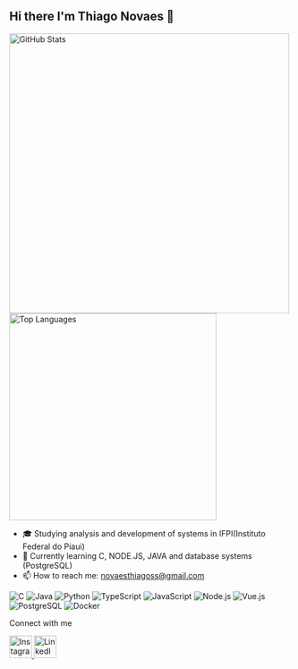## Hi there I'm Thiago Novaes 👋

<!--
**NovaesThiago/NovaesThiago** is a ✨ _special_ ✨ repository because its `README.md` (this file) appears on your GitHub profile.

Here are some ideas to get you started:

- 🔭 I’m currently working on ...
- 🌱 I’m currently learning ...
- 👯 I’m looking to collaborate on ...
- 🤔 I’m looking for help with ...
- 💬 Ask me about ...
- 📫 How to reach me: ...
- 😄 Pronouns: ...
- ⚡ Fun fact: ...
-->
<p align="left">
  <img src="https://github-readme-stats.vercel.app/api?username=NovaesThiago&show_icons=true&theme=tokyonigth" width="500" alt="GitHub Stats" />
  <img src="https://github-readme-stats.vercel.app/api/top-langs/?username=NovaesThiago&layout=compact&theme=tokyonigth" width="370" alt="Top Languages" />
</p>

- 🎓 Studying analysis and development of systems in IFPI(Instituto Federal do Piaui)
- 🌱 Currently learning C, NODE.JS, JAVA and database systems (PostgreSQL)
- 📫 How to reach me: novaesthiagoss@gmail.com


<!-- Linguagens de Programação -->
![C](https://img.shields.io/badge/C-00599C?style=for-the-badge&logo=c&logoColor=white)
![Java](https://img.shields.io/badge/Java-DD0031?style=for-the-badge&logo=java&logoColor=white)
![Python](https://img.shields.io/badge/Python-3776AB?style=for-the-badge&logo=python&logoColor=white)
![TypeScript](https://img.shields.io/badge/TypeScript-3178C6?style=for-the-badge&logo=typescript&logoColor=white)
![JavaScript](https://img.shields.io/badge/JavaScript-F7DF1E?style=for-the-badge&logo=javascript&logoColor=black)
![Node.js](https://img.shields.io/badge/Node.js-339933?style=for-the-badge&logo=node.js&logoColor=white)
![Vue.js](https://img.shields.io/badge/Vue.js-4FC08D?style=for-the-badge&logo=vue.js&logoColor=white)
![PostgreSQL](https://img.shields.io/badge/PostgreSQL-336791?style=for-the-badge&logo=postgresql&logoColor=white)
![Docker](https://img.shields.io/badge/Docker-2496ED?style=for-the-badge&logo=docker&logoColor=white)

Connect with me

  <a href="https://www.instagram.com/thiago_nova3s" target="_blank">
  <img src="https://upload.wikimedia.org/wikipedia/commons/a/a5/Instagram_icon.png" width="40" height="40" alt="Instagram"/>
</a>
  <a href="https://www.linkedin.com/in/thiago-novaes-2181532a8/" target="_blank">
    <img src="https://cdn.jsdelivr.net/gh/devicons/devicon/icons/linkedin/linkedin-original.svg" width="40" height="40" alt="LinkedIn"/>
  </a>
</p>
